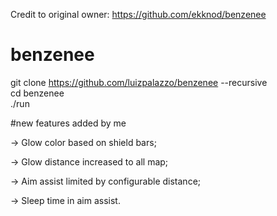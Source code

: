 Credit to original owner: https://github.com/ekknod/benzenee

# benzenee  
git clone https://github.com/luizpalazzo/benzenee --recursive  
cd benzenee  
./run  

#new features added by me

-> Glow color based on shield bars;

-> Glow distance increased to all map;

-> Aim assist limited by configurable distance;

-> Sleep time in aim assist.

